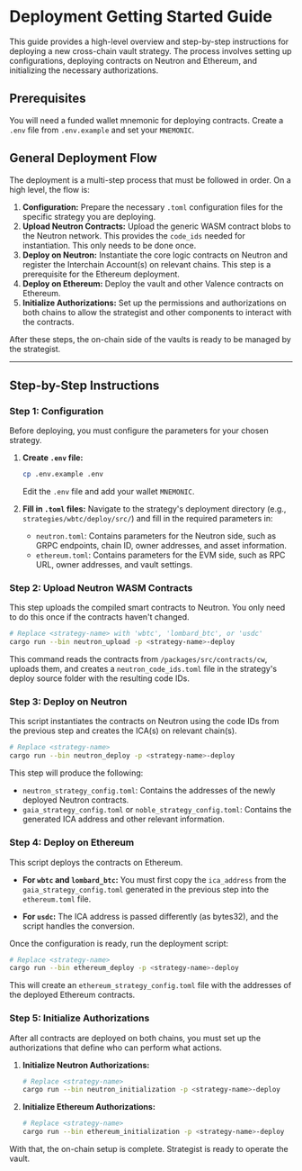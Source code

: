 # Deployment Getting Started Guide

This guide provides a high-level overview and step-by-step instructions for deploying a new cross-chain vault strategy. The process involves setting up configurations, deploying contracts on Neutron and Ethereum, and initializing the necessary authorizations.

## Prerequisites

You will need a funded wallet mnemonic for deploying contracts.
Create a `.env` file from `.env.example` and set your `MNEMONIC`.

## General Deployment Flow

The deployment is a multi-step process that must be followed in order. On a high level, the flow is:

1.  **Configuration:** Prepare the necessary `.toml` configuration files for the specific strategy you are deploying.
2.  **Upload Neutron Contracts:** Upload the generic WASM contract blobs to the Neutron network. This provides the `code_ids` needed for instantiation. This only needs to be done once.
3.  **Deploy on Neutron:** Instantiate the core logic contracts on Neutron and register the Interchain Account(s) on relevant chains. This step is a prerequisite for the Ethereum deployment.
4.  **Deploy on Ethereum:** Deploy the vault and other Valence contracts on Ethereum.
5.  **Initialize Authorizations:** Set up the permissions and authorizations on both chains to allow the strategist and other components to interact with the contracts.

After these steps, the on-chain side of the vaults is ready to be managed by the strategist.

---

## Step-by-Step Instructions

### Step 1: Configuration

Before deploying, you must configure the parameters for your chosen strategy.

1.  **Create `.env` file:**
    ```bash
    cp .env.example .env
    ```
    Edit the `.env` file and add your wallet `MNEMONIC`.

2.  **Fill in `.toml` files:** Navigate to the strategy's deployment directory (e.g., `strategies/wbtc/deploy/src/`) and fill in the required parameters in:
    - `neutron.toml`: Contains parameters for the Neutron side, such as GRPC endpoints, chain ID, owner addresses, and asset information.
    - `ethereum.toml`: Contains parameters for the EVM side, such as RPC URL, owner addresses, and vault settings.

### Step 2: Upload Neutron WASM Contracts

This step uploads the compiled smart contracts to Neutron. You only need to do this once if the contracts haven't changed.

```bash
# Replace <strategy-name> with 'wbtc', 'lombard_btc', or 'usdc'
cargo run --bin neutron_upload -p <strategy-name>-deploy
```

This command reads the contracts from `/packages/src/contracts/cw`, uploads them, and creates a `neutron_code_ids.toml` file in the strategy's deploy source folder with the resulting code IDs.

### Step 3: Deploy on Neutron

This script instantiates the contracts on Neutron using the code IDs from the previous step and creates the ICA(s) on relevant chain(s).

```bash
# Replace <strategy-name>
cargo run --bin neutron_deploy -p <strategy-name>-deploy
```

This step will produce the following:
- `neutron_strategy_config.toml`: Contains the addresses of the newly deployed Neutron contracts.
- `gaia_strategy_config.toml` or `noble_strategy_config.toml`: Contains the generated ICA address and other relevant information.

### Step 4: Deploy on Ethereum

This script deploys the contracts on Ethereum.

- **For `wbtc` and `lombard_btc`:** You must first copy the `ica_address` from the `gaia_strategy_config.toml` generated in the previous step into the `ethereum.toml` file.

- **For `usdc`:** The ICA address is passed differently (as bytes32), and the script handles the conversion.

Once the configuration is ready, run the deployment script:

```bash
# Replace <strategy-name>
cargo run --bin ethereum_deploy -p <strategy-name>-deploy
```

This will create an `ethereum_strategy_config.toml` file with the addresses of the deployed Ethereum contracts.

### Step 5: Initialize Authorizations

After all contracts are deployed on both chains, you must set up the authorizations that define who can perform what actions.

1.  **Initialize Neutron Authorizations:**
    ```bash
    # Replace <strategy-name>
    cargo run --bin neutron_initialization -p <strategy-name>-deploy
    ```

2.  **Initialize Ethereum Authorizations:**
    ```bash
    # Replace <strategy-name>
    cargo run --bin ethereum_initialization -p <strategy-name>-deploy
    ```

With that, the on-chain setup is complete. Strategist is ready to operate the vault.
